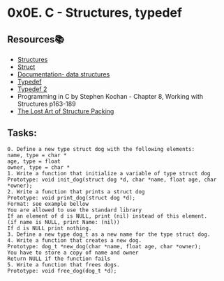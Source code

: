 # 0x0E. C - Structures, typedef

## Resources:books:
* [Structures](https://holbertonintranet.s3.amazonaws.com/uploads/misc/2021/1/6eb80c79c99f6125450a0dc11b300d46238d1a5a.pdf?X-Amz-Algorithm=AWS4-HMAC-SHA256&X-Amz-Credential=AKIARDDGGGOUWMNL5ANN%2F20210805%2Fus-east-1%2Fs3%2Faws4_request&X-Amz-Date=20210805T202244Z&X-Amz-Expires=86400&X-Amz-SignedHeaders=host&X-Amz-Signature=c012d63918b1142c78d42df9b9f52fdfc24faa20fa28624be39e8ac460c7377e)
* [Struct](https://en.wikipedia.org/wiki/Struct_(C_programming_language))
* [Documentation- data structures](https://github.com/holbertonschool/Betty/wiki/Documentation:-Data-structures)
* [Typedef](https://holbertonintranet.s3.amazonaws.com/uploads/misc/2021/1/c8ff3e6f7202be7fa489a584e41d005504a07c23.pdf?X-Amz-Algorithm=AWS4-HMAC-SHA256&X-Amz-Credential=AKIARDDGGGOUWMNL5ANN%2F20210805%2Fus-east-1%2Fs3%2Faws4_request&X-Amz-Date=20210805T202435Z&X-Amz-Expires=86400&X-Amz-SignedHeaders=host&X-Amz-Signature=efc27565172acea46ddf39ce0e4ad5e9c9e233d35227afae490008d9a394cc1c)
* [Typedef 2](https://publications.gbdirect.co.uk//c_book/chapter8/typedef.html)
* Programming in C by Stephen Kochan - Chapter 8, Working with Structures p163-189
* [The Lost Art of Structure Packing](http://www.catb.org/esr/structure-packing/)

## Tasks:
```
0. Define a new type struct dog with the following elements:
name, type = char *
age, type = float
owner, type = char *
1. Write a function that initialize a variable of type struct dog
Prototype: void init_dog(struct dog *d, char *name, float age, char *owner);
2. Write a function that prints a struct dog
Prototype: void print_dog(struct dog *d);
Format: see example bellow
You are allowed to use the standard library
If an element of d is NULL, print (nil) instead of this element.
(if name is NULL, print Name: (nil))
If d is NULL print nothing.
3. Define a new type dog_t as a new name for the type struct dog.
4. Write a function that creates a new dog.
Prototype: dog_t *new_dog(char *name, float age, char *owner);
You have to store a copy of name and owner
Return NULL if the function fails
5. Write a function that frees dogs.
Prototype: void free_dog(dog_t *d);
```
